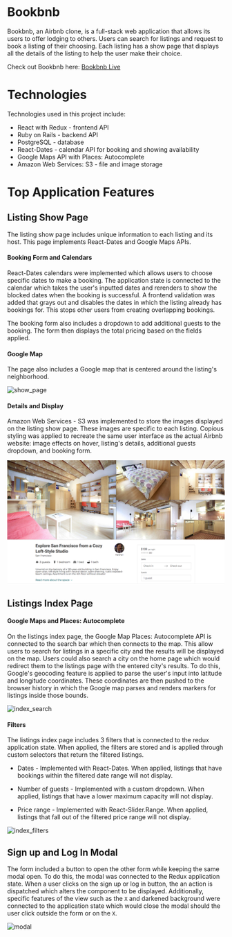 # Bookbnb

Bookbnb, an Airbnb clone, is a full-stack web application that allows its users to offer lodging to others. Users can search for listings and request to book a listing of their choosing. Each listing has a show page that displays all the details of the listing to help the user make their choice.

Check out Bookbnb here: <a href="https://bookbnb.herokuapp.com">Bookbnb Live</a>

# Technologies

Technologies used in this project include:
- React with Redux - frontend API
- Ruby on Rails - backend API
- PostgreSQL - database
- React-Dates - calendar API for booking and showing availability
- Google Maps API with Places: Autocomplete
- Amazon Web Services: S3 - file and image storage


# Top Application Features

## Listing Show Page

The listing show page includes unique information to each listing and its host. This page implements React-Dates and Google Maps APIs.

#### Booking Form and Calendars
React-Dates calendars were implemented which allows users to choose specific dates to make a booking. The application state is connected to the calendar which takes the user's inputted dates and rerenders to show the blocked dates when the booking is successful. A frontend validation was added that grays out and disables the dates in which the listing already has bookings for. This stops other users from creating overlapping bookings.

The booking form also includes a dropdown to add additional guests to the booking. The form then displays the total pricing based on the fields applied.

#### Google Map
The page also includes a Google map that is centered around the listing's neighborhood.

![show_page](app/assets/images/readme/show_page2.gif)

#### Details and Display
Amazon Web Services - S3 was implemented to store the images displayed on the listing show page. These images are specific to each listing. Copious styling was applied to recreate the same user interface as the actual Airbnb website: image effects on hover, listing's details, additional guests dropdown, and booking form.

![show_page](app/assets/images/readme/show_page_screenshot.png)

## Listings Index Page

#### Google Maps and Places: Autocomplete

On the listings index page, the Google Map Places: Autocomplete API is connected to the search bar which then connects to the map. This allow users to search for listings in a specific city and the results will be displayed on the map. Users could also search a city on the home page which would redirect them to the listings page with the entered city's results. To do this, Google's geocoding feature is applied to parse the user's input into latitude and longitude coordinates. These coordinates are then pushed to the browser history in which the Google map parses and renders markers for listings inside those bounds.

![index_search](app/assets/images/readme/index_search.gif)

#### Filters

The listings index page includes 3 filters that is connected to the redux application state. When applied, the filters are stored and is applied through custom selectors that return the filtered listings.
  - Dates - Implemented with React-Dates. When applied, listings that have bookings within the filtered date range will not display.

  - Number of guests - Implemented with a custom dropdown. When applied, listings that have a lower maximum capacity will not display.

  - Price range - Implemented with React-Slider.Range. When applied, listings that fall out of the filtered price range will not display.

![index_filters](app/assets/images/readme/index_filters.gif)

## Sign up and Log In Modal
The form included a button to open the other form while keeping the same modal open.  To do this, the modal was connected to the Redux application state. When a user clicks on the sign up or log in button, the an action is dispatched which alters the component to be displayed. Additionally, specific features of the view such as the `X` and darkened background were connected to the application state which would close the modal should the user click outside the form or on the `X`.

![modal](app/assets/images/readme/modal.gif)
